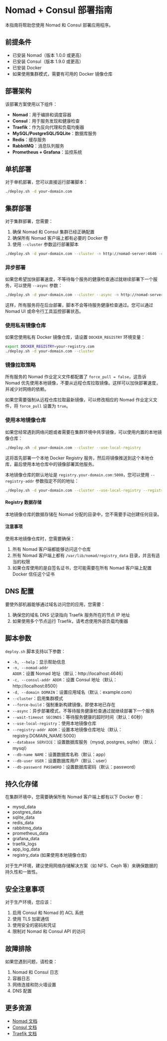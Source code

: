 # Nomad + Consul 部署指南

本指南将帮助您使用 Nomad 和 Consul 部署应用程序。

## 前提条件

- 已安装 Nomad（版本 1.0.0 或更高）
- 已安装 Consul（版本 1.9.0 或更高）
- 已安装 Docker
- 如果使用集群模式，需要有可用的 Docker 镜像仓库

## 部署架构

该部署方案使用以下组件：

- **Nomad**：用于编排和调度容器
- **Consul**：用于服务发现和健康检查
- **Traefik**：作为反向代理和负载均衡器
- **MySQL/PostgreSQL/SQLite**：数据库服务
- **Redis**：缓存服务
- **RabbitMQ**：消息队列服务
- **Prometheus + Grafana**：监控系统

## 单机部署

对于单机部署，您可以直接运行部署脚本：

```bash
./deploy.sh -d your-domain.com
```

## 集群部署

对于集群部署，您需要：

1. 确保 Nomad 和 Consul 集群已经正确配置
2. 确保所有 Nomad 客户端上都有必要的 Docker 卷
3. 使用 `--cluster` 参数运行部署脚本

```bash
./deploy.sh -d your-domain.com --cluster -n http://nomad-server:4646 -c http://consul-server:8500
```

### 异步部署

如果您希望加快部署速度，不等待每个服务的健康检查通过就继续部署下一个服务，可以使用 `--async` 参数：

```bash
./deploy.sh -d your-domain.com --cluster --async -n http://nomad-server:4646 -c http://consul-server:8500
```

这样，所有服务将在后台部署，脚本不会等待服务健康检查通过。您可以通过 Nomad UI 或命令行工具监控部署状态。

### 使用私有镜像仓库

如果您使用私有 Docker 镜像仓库，请设置 `DOCKER_REGISTRY` 环境变量：

```bash
export DOCKER_REGISTRY=your-registry.com
./deploy.sh -d your-domain.com --cluster
```

### 镜像拉取策略

所有服务的 Nomad 作业定义文件都配置了 `force_pull = false`，这告诉 Nomad 优先使用本地镜像，不要从远程仓库拉取镜像。这样可以加快部署速度，并减少对网络的依赖。

如果您需要强制从远程仓库拉取最新镜像，可以修改相应的 Nomad 作业定义文件，将 `force_pull` 设置为 `true`。

### 使用本地镜像仓库

如果您经常遇到网络问题或者需要在集群环境中共享镜像，可以使用内置的本地镜像仓库：

```bash
./deploy.sh -d your-domain.com --cluster --use-local-registry
```

这将首先部署一个本地 Docker Registry 服务，然后将镜像推送到这个本地仓库，最后使用本地仓库中的镜像部署其他服务。

本地镜像仓库的默认地址是 `registry.your-domain.com:5000`，您可以使用 `--registry-addr` 参数指定不同的地址：

```bash
./deploy.sh -d your-domain.com --cluster --use-local-registry --registry-addr registry.example.com:5000
```

#### Registry 数据存储

本地镜像仓库的数据存储在 Nomad 分配的目录中，您不需要手动创建任何目录。

#### 注意事项

使用本地镜像仓库时，您需要确保：

1. 所有 Nomad 客户端都能够访问这个仓库
2. 所有 Nomad 客户端上都有 `/var/lib/nomad/registry_data` 目录，并且有适当的权限
3. 如果仓库使用的是自签名证书，您可能需要在所有 Nomad 客户端上配置 Docker 信任这个证书

## DNS 配置

要使外部机器能够通过域名访问您的应用，您需要：

1. 确保您的域名 DNS 记录指向 Traefik 服务所在的节点 IP 地址
2. 如果使用多个节点运行 Traefik，请考虑使用外部负载均衡器

## 脚本参数

`deploy.sh` 脚本支持以下参数：

- `-h, --help`：显示帮助信息
- `-n, --nomad-addr ADDR`：设置 Nomad 地址（默认：http://localhost:4646）
- `-c, --consul-addr ADDR`：设置 Consul 地址（默认：http://localhost:8500）
- `-d, --domain DOMAIN`：设置应用域名（默认：example.com）
- `--cluster`：启用集群模式
- `--force-build`：强制重新构建镜像，即使本地已存在
- `--async`：异步部署模式，不等待服务健康检查通过就继续部署下一个服务
- `--wait-timeout SECONDS`：等待服务健康的超时时间（默认：60秒）
- `--use-local-registry`：使用本地镜像仓库
- `--registry-addr ADDR`：设置本地镜像仓库地址（默认：registry.DOMAIN_NAME:5000）
- `--database SERVICE`：设置数据库服务（mysql, postgres, sqlite）（默认：mysql）
- `--db-name NAME`：设置数据库名称（默认：app）
- `--db-user USER`：设置数据库用户（默认：user）
- `--db-password PASSWORD`：设置数据库密码（默认：password）

## 持久化存储

在集群环境中，您需要确保所有 Nomad 客户端上都有以下 Docker 卷：

- mysql_data
- postgres_data
- sqlite_data
- redis_data
- rabbitmq_data
- prometheus_data
- grafana_data
- traefik_logs
- app_log_data
- registry_data (如果使用本地镜像仓库)

对于生产环境，建议使用网络存储解决方案（如 NFS、Ceph 等）来确保数据的持久性和一致性。

## 安全注意事项

对于生产环境，您应该：

1. 启用 Consul 和 Nomad 的 ACL 系统
2. 使用 TLS 加密通信
3. 使用安全的密码和凭证
4. 限制对 Nomad 和 Consul API 的访问

## 故障排除

如果您遇到问题，请检查：

1. Nomad 和 Consul 日志
2. 容器日志
3. 网络连接和防火墙设置
4. DNS 配置

## 更多资源

- [Nomad 文档](https://www.nomadproject.io/docs)
- [Consul 文档](https://www.consul.io/docs)
- [Traefik 文档](https://doc.traefik.io/traefik/)

